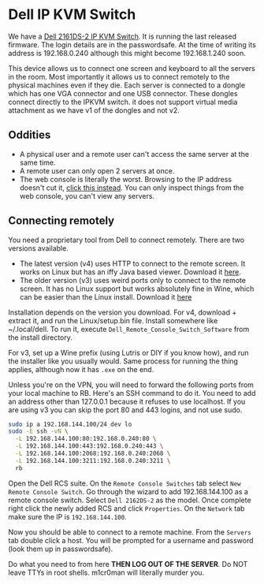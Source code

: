 # Dell IP KVM Switch

We have a [Dell 2161DS-2 IP KVM Switch](http://downloads.dell.com/published/pages/poweredge-2161ds.html).
It is running the last released firmware. The login details are in the passwordsafe.
At the time of writing its address is 192.168.0.240 although this might become 192.168.1.240 soon.

This device allows us to connect one screen and keyboard to all the servers in the room.
Most importantly it allows us to connect remotely to the physical machines even if they die.
Each server is connected to a dongle which has one VGA connector and one USB connector.
These dongles connect directly to the IPKVM switch. it does not support virtual media attachment
as we have v1 of the dongles and not v2.

## Oddities

- A physical user and a remote user can't access the same server at the same time.
- A remote user can only open 2 servers at once.
- The web console is literally the worst. Browsing to the IP address doesn't cut it, [click this instead](https://192.168.0.240/home.asp).
  You can only inspect things from the web console, you can't view any servers.

## Connecting remotely

You need a proprietary tool from Dell to connect remotely. There are two versions available.

- The latest version (v4) uses HTTP to connect to the remote screen. It works on Linux but has an iffy
  Java based viewer. Download it [here](https://downloads.dell.com/RACK%20SOLUTIONS/DELL_MULTI-DEVICE_A02_R270943.exe).
- The older version (v3) uses weird ports only to connect to the remote screen. It has no Linux support
  but works absolutely fine in Wine, which can be easier than the Linux install. Download it [here](https://downloads.dell.com/RACK%20SOLUTIONS/R132099.EXE)

Installation depends on the version you download. For v4, download + extract it, and
run the Linux/setup.bin file. Install somewhere like ~/.local/dell. To run it,
execute `Dell_Remote_Console_Switch_Software` from the install directory.

For v3, set up a Wine prefix (using Lutris or DIY if you know how), and run the installer like you
usually would. Same process for running the thing applies, although now it has `.exe` on the end.

Unless you're on the VPN, you will need to forward the following ports from your local machine to RB.
Here's an SSH command to do it. You need to add an address other than 127.0.0.1 because it refuses
to use localhost. If you are using v3 you can skip the port 80 and 443 logins, and not use sudo.

```bash
sudo ip a 192.168.144.100/24 dev lo
sudo -E ssh -vN \
  -L 192.168.144.100:80:192.168.0.240:80 \
  -L 192.168.144.100:443:192.168.0.240:443 \
  -L 192.168.144.100:2068:192.168.0.240:2068 \
  -L 192.168.144.100:3211:192.168.0.240:3211 \
  rb
```

Open the Dell RCS suite. On the `Remote Console Switches` tab select `New Remote Console Switch`.
Go through the wizard to add 192.168.144.100 as a remote console switch. Select `Dell 2162DS-2`
as the model. Once complete right click the newly added RCS and click `Properties`.
On the `Network` tab make sure the IP is `192.168.144.100`.

Now you should be able to connect to a remote machine. From the `Servers` tab double click a host. You
will be prompted for a username and password (look them up in passwordsafe).

Do what you need to from here **THEN LOG OUT OF THE SERVER**. Do NOT leave TTYs in root shells.
m1cr0man will literally murder you.

